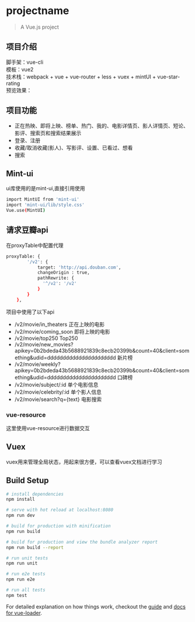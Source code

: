 # projectname

> A Vue.js project

## 项目介绍

脚手架：vue-cli</br>
模板：vue2</br>
技术栈：webpack + vue + vue-router + less + vuex + mintUI + vue-star-rating</br>
预览效果：</br>

## 项目功能

- 正在热映、即将上映、榜单、热门、我的、电影详情页、影人详情页、短论、影评、搜索页和搜索结果展示
- 登录、注册
- 收藏/取消收藏(影人)、写影评、设置、已看过、想看
- 搜索

## Mint-ui

ui库使用的是mint-ui,直接引用使用
``` bash
import MintUI from 'mint-ui'
import 'mint-ui/lib/style.css'
Vue.use(MintUI)
```
## 请求豆瓣api

在proxyTable中配置代理
``` bash
proxyTable: {
        '/v2': {
            target: 'http://api.douban.com',
            changeOrigin : true,
            pathRewrite: {
              '^/v2': '/v2'
            }
        }
    },
```
项目中使用了以下api
- /v2/movie/in_theaters 正在上映的电影
- /v2/movie/coming_soon 即将上映的电影
- /v2/movie/top250 Top250
- /v2/movie/new_movies?apikey=0b2bdeda43b5688921839c8ecb20399b&count=40&client=something&udid=dddddddddddddddddddddd 新片榜
- /v2/movie/weekly?apikey=0b2bdeda43b5688921839c8ecb20399b&count=40&client=something&udid=dddddddddddddddddddddd 口碑榜
- /v2/movie/subject/:id  单个电影信息
- /v2/movie/celebrity/:id  单个影人信息
- /v2/movie/search?q={text} 电影搜索

### vue-resource

这里使用vue-resource进行数据交互

## Vuex

vuex用来管理全局状态，用起来很方便，可以查看vuex文档进行学习

## Build Setup

``` bash
# install dependencies
npm install

# serve with hot reload at localhost:8080
npm run dev

# build for production with minification
npm run build

# build for production and view the bundle analyzer report
npm run build --report

# run unit tests
npm run unit

# run e2e tests
npm run e2e

# run all tests
npm test
```

For detailed explanation on how things work, checkout the [guide](http://vuejs-templates.github.io/webpack/) and [docs for vue-loader](http://vuejs.github.io/vue-loader).
